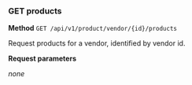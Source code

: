 ### GET products ###

**Method** `GET /api/v1/product/vendor/{id}/products`

Request products for a vendor, identified by vendor id.

**Request parameters**

*none*
